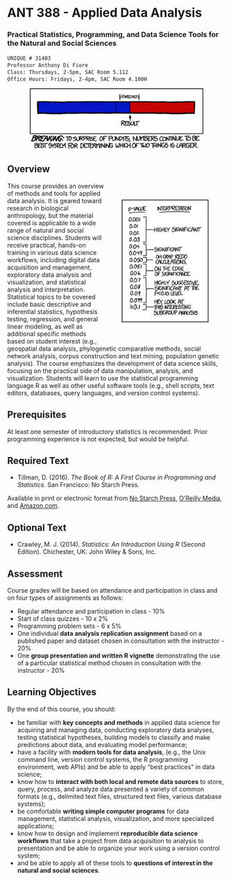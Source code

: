 # ANT 388 - Applied Data Analysis



### Practical Statistics, Programming, and Data Science Tools for the Natural and Social Sciences

```
UNIQUE # 31403
Professor Anthony Di Fiore
Class: Thursdays, 2-5pm, SAC Room 5.112
Office Hours: Fridays, 2-4pm, SAC Room 4.100H
```
<p align="center">
<img src="img/math.png" style="width: 400px"/>
</p>

## Overview

<img src="img/p-values.png" style="width: 200px; padding: 40px;" align="right"/>

This course provides an overview of methods and tools for applied data analysis. It is geared toward research in biological anthropology, but the material covered is applicable to a wide range of natural and social science disciplines. Students will receive practical, hands-on training in various data science workflows, including digital data acquisition and management, exploratory data analysis and visualization, and statistical analysis and interpretation. Statistical topics to be covered include basic descriptive and inferential statistics, hypothesis testing, regression, and general linear modeling, as well as additional specific methods based on student interest (e.g., geospatial data analysis, phylogenetic comparative methods, social network analysis, corpus construction and text mining, population genetic analysis). The course emphasizes the development of data science skills, focusing on the practical side of data manipulation, analysis, and visualization. Students will learn to use the statistical programming language R as well as other useful software tools (e.g., shell scripts, text editors, databases, query languages, and version control systems).

## Prerequisites
At least one semester of introductory statistics is recommended. Prior programming experience is not expected, but would be helpful.

## Required Text
- Tillman, D. (2016). *The Book of R: A First Course in Programming and Statistics.* San Francisco: No Starch Press.

Available in print or electronic format from [No Starch Press](https://www.nostarch.com/), [O'Reilly Media](http://www.oreilly.com/), and [Amazon.com](https://www.amazon.com/).

## Optional Text
- Crawley, M. J. (2014). *Statistics: An Introduction Using R* (Second Edition). Chichester, UK: John Wiley & Sons, Inc.

## Assessment
Course grades will be based on attendance and participation in class and on four types of assignments as follows:

- Regular attendance and participation in class - 10%
- Start of class quizzes - 10 x 2%
- Programming problem sets - 6 x 5%
- One individual **data analysis replication assignment** based on a published paper and dataset chosen in consultation with the instructor - 20%
- One **group presentation and written R vignette** demonstrating the use of a particular statistical method chosen in consultation with the instructor - 20%

## Learning Objectives
By the end of this course, you should:

- be familiar with **key concepts and methods** in applied data science for acquiring and managing data, conducting exploratory data analyses, testing statistical hypotheses, building models to classify and make predictions about data, and evaluating model performance;
- have a facility with **modern tools for data analysis**, (e.g., the Unix command line, version control systems, the R programming environment, web APIs) and be able to apply "best practices" in data science;
- know how to **interact with both local and remote data sources** to store, query, process, and analyze data presented a variety of common formats (e.g., delimited text files, structured text files, various database systems);
- be comfortable **writing simple computer programs** for data management, statistical analysis, visualization, and more specialized applications;
- know how to design and implement **reproducible data science workflows** that take a project from data acquisition to analysis to presentation and be able to organize your work using a version control system;
- and be able to apply all of these tools to **questions of interest in the natural and social sciences**.
